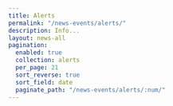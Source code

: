 ```yaml
---
title: Alerts
permalink: "/news-events/alerts/"
description: Info...
layout: news-all
pagination:
  enabled: true
  collection: alerts
  per_page: 21
  sort_reverse: true
  sort_field: date
  paginate_path: "/news-events/alerts/:num/"
---
```


